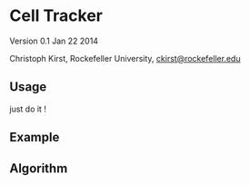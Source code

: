 Cell Tracker
=============

Version 0.1 
Jan 22 2014

Christoph Kirst, 
Rockefeller University, 
ckirst@rockefeller.edu


Usage
-----

just do it !

Example
-------



Algorithm
---------

